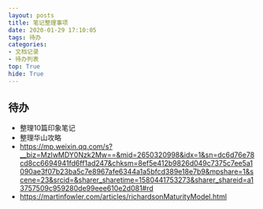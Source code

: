 ```yaml
---
layout: posts
title: 笔记整理事项
date: 2020-01-29 17:10:05
tags: 待办
categories: 
- 文档记录
- 待办列表
top: True
hide: True
---
```


## 待办

- 整理10篇印象笔记
- 整理华山攻略
- https://mp.weixin.qq.com/s?__biz=MzIwMDY0Nzk2Mw==&mid=2650320998&idx=1&sn=dc6d76e78cd8cc6694941fd6ff1ad247&chksm=8ef5e412b9826d049c7375c7ee5a1090ae3f07b23ba5c7e8967afe6344a1a5bfcd389e18e7b9&mpshare=1&scene=23&srcid=&sharer_sharetime=1580441753273&sharer_shareid=a13757509c959280de99eee610e2d081#rd
- https://martinfowler.com/articles/richardsonMaturityModel.html
